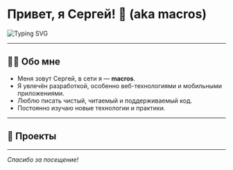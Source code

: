# Привет, я Сергей! 👋 (aka **macros**)

![Typing SVG](https://readme-typing-svg.herokuapp.com?font=Fira+Code&size=28&pause=1000&color=4caf50&background=00000000&width=500&lines=Привет,+я+Сергей!;Добро+пожаловать+в+мой+GitHub;Рад+тебя+видеть!)

---

## 👨‍💻 Обо мне

- Меня зовут Сергей, в сети я — **macros**.
- Я увлечён разработкой, особенно веб-технологиями и мобильными приложениями.
- Люблю писать чистый, читаемый и поддерживаемый код.
- Постоянно изучаю новые технологии и практики.

---

## 📂 Проекты

---

_Спасибо за посещение!_

